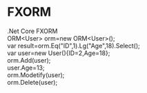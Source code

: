 # FXORM<br />
.Net Core FXORM<br />
ORM\<User\> orm=new ORM\<User\>();<br />
var result=orm.Eq("ID",1).Lg("Age",18).Select();<br />
var user=new User(){ID=2,Age=18};<br />
orm.Add(user);<br />
user.Age=13;<br />
orm.Modetify(user);<br />
orm.Delete(user);<br />
